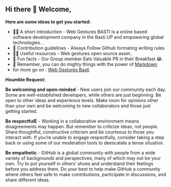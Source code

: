 ## Hi there 👋 Welcome,

**Here are some ideas to get you started:**

- 🙋‍♀️ A short introduction - Web Gestures BASTI is a online based software development company in the Basti UP and empowering global technologies. .
- 🌈 Contribution guidelines - Always Follow Github formating writing rules
- 👩‍💻 Useful resources - Web gestures open source asset..
- 🍿 Fun facts - Our Group member Eats Valuable PR in their Breakfast 😂.
- 🧙 Remember, you can do mighty things with the power of [Markdown](https://docs.github.com/github/writing-on-github/getting-started-with-writing-and-formatting-on-github/basic-writing-and-formatting-syntax)
-  for more go on : [Web Gestures Basti]((https://harraiyatimes.com/webgestures/))

**Houmble Request:**

**Be welcoming and open-minded** - New users join our community each day. Some are well-established developers, while others are just beginning. Be open to other ideas and experience levels. Make room for opinions other than your own and be welcoming to new collaborators and those just getting started.

**Be respectfulE** - Working in a collaborative environment means disagreements may happen. But remember to criticize ideas, not people. Share thoughtful, constructive criticism and be courteous to those you interact with. If you’re unable to engage respectfully, consider taking a step back or using some of our moderation tools to deescalate a tense situation.

**Be empathetic** - GitHub is a global community with people from a wide variety of backgrounds and perspectives, many of which may not be your own. Try to put yourself in others’ shoes and understand their feelings before you address them. Do your best to help make GitHub a community where others feel safe to make contributions, participate in discussions, and share different ideas.
